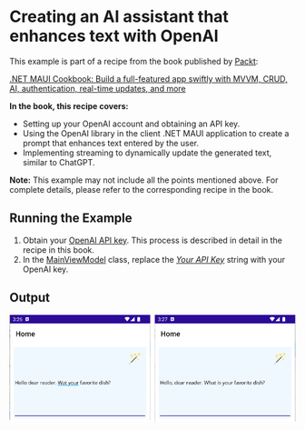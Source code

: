 # Creating an AI assistant that enhances text with OpenAI
This example is part of a recipe from the book published by [Packt](https://www.packtpub.com/en-us?utm_source=github):

[.NET MAUI Cookbook: Build a full-featured app swiftly with MVVM, CRUD, AI, authentication, real-time updates, and more](https://www.amazon.com/NET-MAUI-Cookbook-authentication-interactivity/dp/1835461123)

**In the book, this recipe covers:**
* Setting up your OpenAI account and obtaining an API key.
* Using the OpenAI library in the client .NET MAUI application to create a prompt that enhances text entered by the user.
* Implementing streaming to dynamically update the generated text, similar to ChatGPT.

**Note:** This example may not include all the points mentioned above. For complete details, please refer to the corresponding recipe in the book.

## Running the Example

1. Obtain your [OpenAI API key](https://platform.openai.com/api-keys). This process is described in detail in the recipe in this book.
2. In the [MainViewModel](/Chapter06/c6-OpenAITextAssistant/c6-OpenAITextAssistant/MainViewModel.cs) class, replace the *[Your API Key](/Chapter06/c6-OpenAITextAssistant/c6-OpenAITextAssistant/MainViewModel.cs#L13C61-L13C73)* string with your OpenAI key.

## Output
![Authentication Service in Swagger](/Images/Open%20AI%20Text%20Correction.png)
